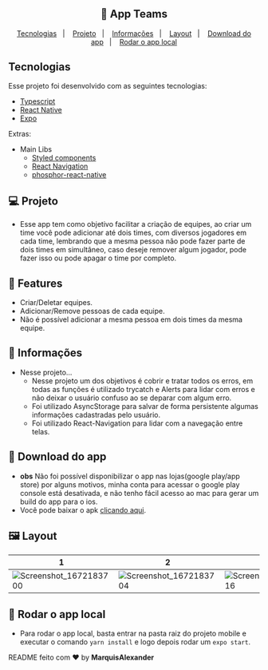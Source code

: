 <h1 align="center"></h1>

<h2 align="center">
  🚀 App Teams
</h2>

<p align="center">
  <a href="#-tecnologias">Tecnologias</a>&nbsp;&nbsp;&nbsp;|&nbsp;&nbsp;&nbsp;
  <a href="#-projeto">Projeto</a>&nbsp;&nbsp;&nbsp;|&nbsp;&nbsp;&nbsp;
  <a href="#-informações">Informações</a>&nbsp;&nbsp;&nbsp;|&nbsp;&nbsp;&nbsp;
  <a href="#-layout">Layout</a>&nbsp;&nbsp;&nbsp;|&nbsp;&nbsp;&nbsp;
  <a href="#-download-do-app">Download do app</a>&nbsp;&nbsp;&nbsp;|&nbsp;&nbsp;&nbsp;
  <a href="#-rodar-o-app-local">Rodar o app local</a>
</p>

## Tecnologias

Esse projeto foi desenvolvido com as seguintes tecnologias:

- [Typescript](https://www.typescriptlang.org/)
- [React Native](https://facebook.github.io/react-native/)
- [Expo](https://expo.dev/)

Extras:

- Main Libs
  - [Styled components](https://styled-components.com/)
  - [React Navigation](https://reactnavigation.org/)
  - [phosphor-react-native](https://phosphoricons.com/)

## 💻 Projeto
- Esse app tem como objetivo facilitar a criação de equipes, ao criar um time você pode adicionar até dois times, com diversos jogadores em cada time, lembrando que a mesma pessoa não pode fazer parte de dois times em simultâneo, caso deseje remover algum jogador, pode fazer isso ou pode apagar o time por completo.

## 📌 Features
- Criar/Deletar equipes.
- Adicionar/Remove pessoas de cada equipe.
- Não é possível adicionar a mesma pessoa em dois times da mesma equipe.

## 🤔 Informações
- Nesse projeto...
    - Nesse projeto um dos objetivos é cobrir e tratar todos os erros, em todas as funções é utilizado trycatch e Alerts para lidar com erros e não deixar o usuário confuso ao se deparar com algum erro.
    - Foi utilizado AsyncStorage para salvar de forma persistente algumas informações cadastradas pelo usuário.
    - Foi utilizado React-Navigation para lidar com a navegação entre telas.

## 📲 Download do app
- **obs** Não foi possível disponibilizar o app nas lojas(google play/app store) por alguns motivos, minha conta para acessar o google play console está desativada, e não tenho fácil acesso ao mac para gerar um build do app para o ios. 
- Você pode baixar o apk [clicando aqui](https://1drv.ms/u/s!As_3qllp8SMYhpUhYPvR9JucvJKRoQ?e=XR0Wq2).

## 🖼 Layout

1|2|3|4|5|6
| -- | -- | -- | -- | -- | -- |
|![Screenshot_1672183700](https://user-images.githubusercontent.com/51330232/209736714-d4a2b91c-6473-441b-a235-58dbb3c8b9bd.png)|![Screenshot_1672183704](https://user-images.githubusercontent.com/51330232/209736717-30e03987-ad21-4d4d-9872-9f60b81b685f.png)|![Screenshot_1672183716](https://user-images.githubusercontent.com/51330232/209736719-eb5763b1-ed6d-4ee9-aca5-d2765f86adf5.png)|![Screenshot_1672183728](https://user-images.githubusercontent.com/51330232/209736720-2d52ac97-4e0d-44e5-ae35-b576a760c30a.png)|![Screenshot_1672183737](https://user-images.githubusercontent.com/51330232/209736722-de5c378d-3432-49c7-82e7-11a67fc9d7c9.png)|![Screenshot_1672183739](https://user-images.githubusercontent.com/51330232/209736724-0108e257-d2ce-4183-b294-c1e8b77f3c15.png)|

## 🧪 Rodar o app local
- Para rodar o app local, basta entrar na pasta raiz do projeto mobile e executar o comando `yarn install` e logo depois rodar um `expo start`.

README feito com ❤️ by **MarquisAlexander**